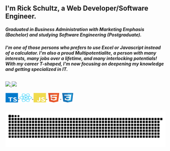 ## I'm Rick Schultz, a Web Developer/Software Engineer.
##### Graduated in Business Administration with Marketing Emphasis (Bachelor) and studying Software Engineering (Postgraduate).
##### I'm one of those persons who prefers to use Excel or Javascript instead of a calculator. I'm also a proud Multipotentialite, a person with many interests, many jobs over a lifetime, and many interlocking potentials! With my career T-shaped, I'm now focusing on deepening my knowledge and getting specialized in IT.

##
###
 
<div align="left">
  <a href="http://rick-schultz.com">
  <img height="180em" src="https://github-readme-stats.vercel.app/api?username=rick-schultz&show_icons=true&theme=dark&include_all_commits=true&count_private=true"/>
  <img height="180em" src="https://github-readme-stats.vercel.app/api/top-langs/?username=rick-schultz&layout=compact&langs_count=7&theme=dark"/>
</div>
<div style="display: inline_block"><br>
  <img align="center" alt="Rick-Ts" height="30" width="40" src="https://raw.githubusercontent.com/devicons/devicon/master/icons/typescript/typescript-plain.svg">
  <img align="center" alt="Rick-React" height="30" width="40" src="https://raw.githubusercontent.com/devicons/devicon/master/icons/react/react-original.svg">
    <img align="center" alt="Rick-Js" height="30" width="40" src="https://raw.githubusercontent.com/devicons/devicon/master/icons/javascript/javascript-plain.svg">
  <img align="center" alt="Rick-HTML" height="30" width="40" src="https://raw.githubusercontent.com/devicons/devicon/master/icons/html5/html5-original.svg">
  <img align="center" alt="Rick-CSS" height="30" width="40" src="https://raw.githubusercontent.com/devicons/devicon/master/icons/css3/css3-original.svg">
</div>
  
  ##
 
<div> 
 
  ![Snake animation](https://github.com/rick-schultz/rick-schultz/blob/output/github-contribution-grid-snake.svg)
 
</div>
